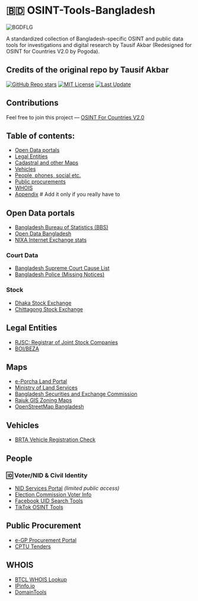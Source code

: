 # 🇧🇩 OSINT-Tools-Bangladesh
<img src="https://upload.wikimedia.org/wikipedia/commons/f/f9/Flag_of_Bangladesh.svg" alt="BGDFLG"/> 

A standardized collection of Bangladesh-specific OSINT and public data tools for investigations and digital research by Tausif Akbar (Redesigned for OSINT for Countries V2.0 by Pogoda).

## Credits of the original repo by Tausif Akbar
[![GitHub Repo stars](https://img.shields.io/github/stars/seotausif/OSINT-Tools-Bangladesh)](https://github.com/seotausif/OSINT-Tools-Bangladesh/stargazers)
[![MIT License](https://img.shields.io/badge/license-MIT-green)](LICENSE)
[![Last Update](https://img.shields.io/github/last-commit/seotausif/OSINT-Tools-Bangladesh)](https://github.com/seotausif/OSINT-Tools-Bangladesh)

## Contributions
Feel free to join this project — [OSINT For Countries V2.0](https://github.com/paulpogoda/OSINT-for-countries-V2.0)

## Table of contents:
 - [Open Data portals](#open-data-portals)
 - [Legal Entities](#legal-entities)
 - [Cadastral and other Maps](#maps)
 - [Vehicles](#vehicles)
 - [People, phones, social etc.](#people)
 - [Public procurements](#public-procurement)
 - [WHOIS](#whois)
 - [Appendix](#appendix) # Add it only if you really have to

## Open Data portals
- [Bangladesh Bureau of Statistics (BBS)](http://www.bbs.gov.bd/)
- [Open Data Bangladesh](https://data.gov.bd/)
- [NIXA Internet Exchange stats](http://www.nixa.org.bd/)

### Court Data
- [Bangladesh Supreme Court Cause List](http://supremecourt.gov.bd/)
- [Bangladesh Police (Missing Notices)](https://www.police.gov.bd/en/missing_persons)

### Stock
- [Dhaka Stock Exchange](https://www.dsebd.org/)
- [Chittagong Stock Exchange](https://www.cse.com.bd/)

## Legal Entities
- [RJSC: Registrar of Joint Stock Companies](http://www.roc.gov.bd/)
- [BOI/BEZA](http://www.beza.gov.bd/)

## Maps
- [e-Porcha Land Portal](http://eporcha.gov.bd/)
- [Ministry of Land Services](https://land.gov.bd/)
- [Bangladesh Securities and Exchange Commission](https://sec.gov.bd/home/stockex)
- [Rajuk GIS Zoning Maps](http://103.48.16.228/rajukgis/)
- [OpenStreetMap Bangladesh](https://www.openstreetmap.org/#map=6/23.685/90.356)

## Vehicles
- [BRTA Vehicle Registration Check](https://bsp.brta.gov.bd/register/vehicle)

## People 
### 🆔 Voter/NID & Civil Identity
- [NID Services Portal](https://services.nidw.gov.bd/) *(limited public access)*
- [Election Commission Voter Info](https://www.ecs.gov.bd/)
- [Facebook UID Search Tools](https://lookup-id.com/)
- [TikTok OSINT Tools](https://tiktok-osint.ninja/)

## Public Procurement
- [e-GP Procurement Portal](https://www.eprocure.gov.bd/)
- [CPTU Tenders](https://www.cptu.gov.bd/)

## WHOIS
- [BTCL WHOIS Lookup](https://www.btcl.gov.bd/page/whois)
- [IPinfo.io](https://ipinfo.io/)
- [DomainTools](https://whois.domaintools.com/)

